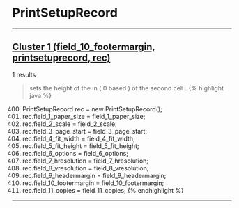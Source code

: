 # PrintSetupRecord

***

## [Cluster 1 (field_10_footermargin, printsetuprecord, rec)](./1)
1 results
> sets the height of the in ( 0 based ) of the second cell . 
{% highlight java %}
400. PrintSetupRecord rec = new PrintSetupRecord();
401. rec.field_1_paper_size = field_1_paper_size;
402. rec.field_2_scale = field_2_scale;
403. rec.field_3_page_start = field_3_page_start;
404. rec.field_4_fit_width = field_4_fit_width;
405. rec.field_5_fit_height = field_5_fit_height;
406. rec.field_6_options = field_6_options;
407. rec.field_7_hresolution = field_7_hresolution;
408. rec.field_8_vresolution = field_8_vresolution;
409. rec.field_9_headermargin = field_9_headermargin;
410. rec.field_10_footermargin = field_10_footermargin;
411. rec.field_11_copies = field_11_copies;
{% endhighlight %}

***

